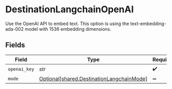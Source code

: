 # DestinationLangchainOpenAI

Use the OpenAI API to embed text. This option is using the text-embedding-ada-002 model with 1536 embedding dimensions.


## Fields

| Field                                                                                        | Type                                                                                         | Required                                                                                     | Description                                                                                  |
| -------------------------------------------------------------------------------------------- | -------------------------------------------------------------------------------------------- | -------------------------------------------------------------------------------------------- | -------------------------------------------------------------------------------------------- |
| `openai_key`                                                                                 | *str*                                                                                        | :heavy_check_mark:                                                                           | N/A                                                                                          |
| `mode`                                                                                       | [Optional[shared.DestinationLangchainMode]](../../models/shared/destinationlangchainmode.md) | :heavy_minus_sign:                                                                           | N/A                                                                                          |